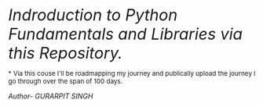 <I><font size="6">Indroduction to Python Fundamentals and Libraries via this Repository.</font></I><BR>

<font size="-1" >* Via this couse I'll be roadmapping my journey and publically upload the journey I go through over the span of 100 days.</font>

<I>Author- GURARPIT SINGH<I>
